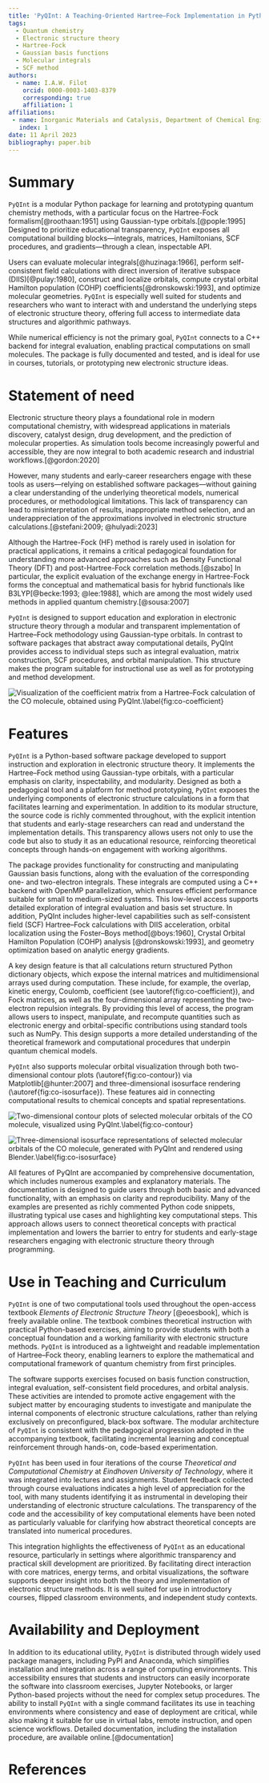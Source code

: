 ```yaml
---
title: 'PyQInt: A Teaching-Oriented Hartree–Fock Implementation in Python'
tags:
  - Quantum chemistry
  - Electronic structure theory
  - Hartree-Fock
  - Gaussian basis functions
  - Molecular integrals
  - SCF method
authors:
  - name: I.A.W. Filot
    orcid: 0000-0003-1403-8379
    corresponding: true
    affiliation: 1
affiliations:
 - name: Inorganic Materials and Catalysis, Department of Chemical Engineering and Chemistry, Eindhoven University of Technology
   index: 1
date: 11 April 2023
bibliography: paper.bib
---
```


# Summary

`PyQInt` is a modular Python package for learning and prototyping quantum
chemistry methods, with a particular focus on the Hartree-Fock
formalism[@roothaan:1951] using Gaussian-type orbitals.[@pople:1995] Designed to
prioritize educational transparency, `PyQInt` exposes all computational building
blocks—integrals, matrices, Hamiltonians, SCF procedures, and gradients—through
a clean, inspectable API.

Users can evaluate molecular integrals[@huzinaga:1966], perform self-consistent
field calculations with direct inversion of iterative subspace
(DIIS)[@pulay:1980], construct and localize orbitals, compute crystal orbital
Hamilton population (COHP) coefficients[@dronskowski:1993], and optimize
molecular geometries. `PyQInt` is especially well suited for students and
researchers who want to interact with and understand the underlying steps of
electronic structure theory, offering full access to intermediate data
structures and algorithmic pathways.

While numerical efficiency is not the primary goal, `PyQInt` connects to a C++
backend for integral evaluation, enabling practical computations on small
molecules. The package is fully documented and tested, and is ideal for use in
courses, tutorials, or prototyping new electronic structure ideas.

# Statement of need

Electronic structure theory plays a foundational role in modern computational
chemistry, with widespread applications in materials discovery, catalyst design,
drug development, and the prediction of molecular properties. As simulation
tools become increasingly powerful and accessible, they are now integral to both
academic research and industrial workflows.[@gordon:2020]

However, many students and early-career researchers engage with these tools as
users—relying on established software packages—without gaining a clear
understanding of the underlying theoretical models, numerical procedures, or
methodological limitations. This lack of transparency can lead to
misinterpretation of results, inappropriate method selection, and an
underappreciation of the approximations involved in electronic structure
calculations.[@stefani:2009; @hulyadi:2023]

Although the Hartree-Fock (HF) method is rarely used in isolation for practical
applications, it remains a critical pedagogical foundation for understanding
more advanced approaches such as Density Functional Theory (DFT) and
post-Hartree-Fock correlation methods.[@szabo] In particular, the explicit
evaluation of the exchange energy in Hartree-Fock forms the conceptual and
mathematical basis for hybrid functionals like B3LYP[@becke:1993; @lee:1988],
which are among the most widely used methods in applied quantum
chemistry.[@sousa:2007]

`PyQInt` is designed to support education and exploration in electronic
structure theory through a modular and transparent implementation of
Hartree–Fock methodology using Gaussian-type orbitals. In contrast to software
packages that abstract away computational details, PyQInt provides access to
individual steps such as integral evaluation, matrix construction, SCF
procedures, and orbital manipulation. This structure makes the program suitable
for instructional use as well as for prototyping and method development.

![Visualization of the coefficient matrix from a Hartree–Fock calculation of the CO molecule, obtained using `PyQInt`.\label{fig:co-coefficient}](img/co-coefficient-matrix.jpg)

# Features

`PyQInt` is a Python-based software package developed to support instruction and
exploration in electronic structure theory. It implements the Hartree–Fock
method using Gaussian-type orbitals, with a particular emphasis on clarity,
inspectability, and modularity. Designed as both a pedagogical tool and a
platform for method prototyping, `PyQInt` exposes the underlying components of
electronic structure calculations in a form that facilitates learning and
experimentation. In addition to its modular structure, the source code is richly
commented throughout, with the explicit intention that students and early-stage
researchers can read and understand the implementation details. This
transparency allows users not only to use the code but also to study it as an
educational resource, reinforcing theoretical concepts through hands-on
engagement with working algorithms.

The package provides functionality for constructing and manipulating Gaussian
basis functions, along with the evaluation of the corresponding one- and
two-electron integrals. These integrals are computed using a C++ backend with
OpenMP parallelization, which ensures efficient performance suitable for small
to medium-sized systems. This low-level access supports detailed exploration of
integral evaluation and basis set structure. In addition, PyQInt includes
higher-level capabilities such as self-consistent field (SCF) Hartree–Fock
calculations with DIIS acceleration, orbital localization using the Foster–Boys
method[@boys:1960], Crystal Orbital Hamilton Population (COHP) analysis
[@dronskowski:1993], and geometry optimization based on analytic energy
gradients.

A key design feature is that all calculations return structured Python
dictionary objects, which expose the internal matrices and multidimensional
arrays used during computation. These include, for example, the overlap, kinetic
energy, Coulomb, coefficient (see \autoref{fig:co-coefficient}), and Fock
matrices, as well as the four-dimensional array representing the two-electron
repulsion integrals. By providing this level of access, the program allows users
to inspect, manipulate, and recompute quantities such as electronic energy and
orbital-specific contributions using standard tools such as NumPy. This design
supports a more detailed understanding of the theoretical framework and
computational procedures that underpin quantum chemical models.

`PyQInt` also supports molecular orbital visualization through both
two-dimensional contour plots (\autoref{fig:co-contour}) via
Matplotlib[@hunter:2007] and three-dimensional isosurface rendering
(\autoref{fig:co-isosurface}). These features aid in connecting computational
results to chemical concepts and spatial representations. 

![Two-dimensional contour plots of selected molecular orbitals of the CO molecule, visualized using `PyQInt`.\label{fig:co-contour}](img/orbitals-co-contour.jpg)

![Three-dimensional isosurface representations of selected molecular orbitals of the CO molecule, generated with PyQInt and rendered using Blender.\label{fig:co-isosurface}](img/orbitals-co-isosurface.jpg)

All features of PyQInt are accompanied by comprehensive documentation, which
includes numerous examples and explanatory materials. The documentation is
designed to guide users through both basic and advanced functionality, with an
emphasis on clarity and reproducibility. Many of the examples are presented as
richly commented Python code snippets, illustrating typical use cases and
highlighting key computational steps. This approach allows users to connect
theoretical concepts with practical implementation and lowers the barrier to
entry for students and early-stage researchers engaging with electronic
structure theory through programming.

# Use in Teaching and Curriculum

`PyQInt` is one of two computational tools used throughout the open-access
textbook *Elements of Electronic Structure Theory* [@eoesbook], which is freely
available online. The textbook combines theoretical instruction with practical
Python-based exercises, aiming to provide students with both a conceptual
foundation and a working familiarity with electronic structure methods. `PyQInt`
is introduced as a lightweight and readable implementation of Hartree–Fock
theory, enabling learners to explore the mathematical and computational
framework of quantum chemistry from first principles.

The software supports exercises focused on basis function construction, integral
evaluation, self-consistent field procedures, and orbital analysis. These
activities are intended to promote active engagement with the subject matter by
encouraging students to investigate and manipulate the internal components of
electronic structure calculations, rather than relying exclusively on
preconfigured, black-box software. The modular architecture of `PyQInt` is
consistent with the pedagogical progression adopted in the accompanying
textbook, facilitating incremental learning and conceptual reinforcement through
hands-on, code-based experimentation.

`PyQInt` has been used in four iterations of the course *Theoretical and
Computational Chemistry* at *Eindhoven University of Technology*, where it was
integrated into lectures and assignments. Student feedback collected through
course evaluations indicates a high level of appreciation for the tool, with
many students identifying it as instrumental in developing their understanding
of electronic structure calculations. The transparency of the code and the
accessibility of key computational elements have been noted as particularly
valuable for clarifying how abstract theoretical concepts are translated into
numerical procedures.

This integration highlights the effectiveness of `PyQInt` as an educational
resource, particularly in settings where algorithmic transparency and practical
skill development are prioritized. By facilitating direct interaction with core
matrices, energy terms, and orbital visualizations, the software supports deeper
insight into both the theory and implementation of electronic structure methods.
It is well suited for use in introductory courses, flipped classroom
environments, and independent study contexts.

# Availability and Deployment

In addition to its educational utility, `PyQInt` is distributed through widely
used package managers, including PyPI and Anaconda, which simplifies
installation and integration across a range of computing environments. This
accessibility ensures that students and instructors can easily incorporate the
software into classroom exercises, Jupyter Notebooks, or larger Python-based
projects without the need for complex setup procedures. The ability to install
`PyQInt` with a single command facilitates its use in teaching environments
where consistency and ease of deployment are critical, while also making it
suitable for use in virtual labs, remote instruction, and open science
workflows. Detailed documentation, including the installation procedure, are
available online.[@documentation]

# References
